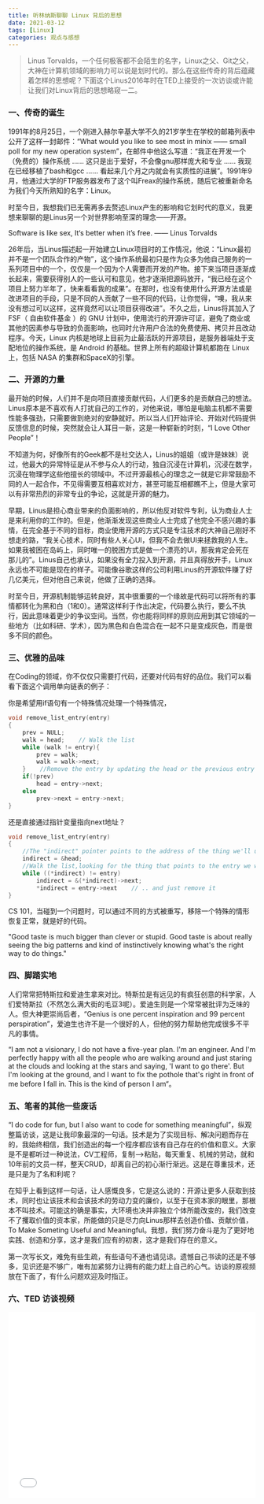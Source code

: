 ```yaml
---
title: 听林纳斯聊聊 Linux 背后的思想
date: 2021-03-12
tags: [Linux]
categories: 观点与感想
---
```


> Linus Torvalds，一个任何极客都不会陌生的名字，Linux之父、Git之父，大神在计算机领域的影响力可以说是划时代的。那么在这些传奇的背后蕴藏着怎样的思想呢？下面这个Linus2016年时在TED上接受的一次访谈或许能让我们对Linux背后的思想略窥一二。

<!--more-->

### 一、传奇的诞生

1991年的8月25日，一个刚进入赫尔辛基大学不久的21岁学生在学校的邮箱列表中公开了这样一封邮件：“What would you like to see most in minix —— small poll for my new operation system”，在邮件中他这么写道：“我正在开发一个（免费的）操作系统 ...... 这只是出于爱好，不会像gnu那样庞大和专业 ...... 我现在已经移植了bash和gcc ...... 看起来几个月之内就会有实质性的进展”。1991年9月，他通过大学的FTP服务器发布了这个叫Freax的操作系统，随后它被重新命名为我们今天所熟知的名字：Linux。

时至今日，我想我们已无需再多去赘述Linux产生的影响和它划时代的意义，我更想来聊聊的是Linus另一个对世界影响至深的理念——开源。

Software is like sex, It‘s better when it’s free. —— Linus Torvalds

26年后，当Linus描述起一开始建立Linux项目时的工作情况，他说：“Linux最初并不是一个团队合作的产物”，这个操作系统最初只是作为众多为他自己服务的一系列项目中的一个，仅仅是一个因为个人需要而开发的产物。接下来当项目逐渐成长起来，需要获得别人的一些认可和意见，他才逐渐把源码放开，“我已经在这个项目上努力半年了，快来看看我的成果”。在那时，也没有使用什么开源方法或是改进项目的手段，只是不同的人贡献了一些不同的代码，让你觉得，“噢，我从来没有想过可以这样，这样竟然可以让项目获得改进”。不久之后，Linus将其加入了FSF（ 自由软件基金 ）的 GNU 计划中，使用流行的开源许可证，避免了商业或其他的因素参与导致的负面影响，也同时允许用户合法的免费使用、拷贝并且改动程序。今天，Linux 内核是地球上目前为止最活跃的开源项目，是服务器端处于支配地位的操作系统，是 Android 的基础。世界上所有的超级计算机都跑在 Linux 上，包括 NASA 的集群和SpaceX的引擎。

### 二、开源的力量

最开始的时候，人们并不是向项目直接贡献代码，人们更多的是贡献自己的想法。Linus原本是不喜欢有人打扰自己的工作的，对他来说，哪怕是电脑主机都不需要性能多强劲，只需要做到绝对的安静就好。所以当人们开始评论、开始对代码提供反馈信息的时候，突然就会让人耳目一新，这是一种崭新的时刻，“I Love Other People”！ 

不知道为何，好像所有的Geek都不是社交达人，Linus的姐姐（或许是妹妹）说过，他最大的异常特征是从不参与众人的行动，独自沉浸在计算机，沉浸在数学，沉浸在物理学这些他擅长的领域中。不过开源最核心的理念之一就是它非常鼓励不同的人一起合作，不见得需要互相喜欢对方，甚至可能互相都瞧不上，但是大家可以有非常热烈的非常专业的争论，这就是开源的魅力。

早期，Linus是担心商业带来的负面影响的，所以他反对软件专利，认为商业人士是来利用你的工作的。但是，他渐渐发现这些商业人士完成了他完全不感兴趣的事情，在完全基于不同的目标，商业使用开源的方式只是专注技术的大神自己刚好不想走的路，“我关心技术，同时有些人关心UI，但我不会去做UI来拯救我的人生。如果我被困在岛屿上，同时唯一的脱困方式是做一个漂亮的UI，那我肯定会死在那儿的”。Linus自己也承认，如果没有全力投入到开源，并且真得放开手，Linux永远也不可能是现在的样子。可能像谷歌这样的公司利用Linus的开源软件赚了好几亿美元，但对他自己来说，他做了正确的选择。

时至今日，开源机制能够运转良好，其中很重要的一个缘故是代码可以将所有的事情都转化为黑和白（1和0）。通常这样利于作出决定，代码要么执行，要么不执行，因此意味着更少的争议空间。当然，你也能将同样的原则应用到其它领域的一些地方（比如科研、学术），因为黑色和白色混合在一起不只是变成灰色，而是很多不同的颜色。

### 三、优雅的品味

在Coding的领域，你不仅仅只需要打代码，还要对代码有好的品位。我们可以看看下面这个调用单向链表的例子：

你是希望用if语句有一个特殊情况处理一个特殊情况，

```c
void remove_list_entry(entry)
{
    prev = NULL;
    walk = head;    // Walk the list
    while (walk != entry){
        prev = walk;
        walk = walk->next;
    }    //Remove the entry by updating the head or the previous entry
    if(!prev)
        head = entry->next;
    else
        prev->next = entry->next;
}
```

还是直接通过指针变量指向next地址？

```c
void remove_list_entry(entry)
{
    //The "indirect" pointer points to the address of the thing we'll update
    indirect = &head;
    //Walk the list,looking for the thing that points to the entry we want to remove
    while ((*indirect) != entry)
        indirect = &(*indirect)->next;
        *indirect = entry->next    // .. and just remove it
}
```

CS 101，当碰到一个问题时，可以通过不同的方式被重写，移除一个特殊的情形恢复正常，就是好的代码。

"Good taste is much bigger than clever or stupid. Good taste is about really seeing the big patterns and kind of instinctively knowing what's the right way to do things." 

### 四、脚踏实地

人们常常把特斯拉和爱迪生拿来对比。特斯拉是有远见的有疯狂创意的科学家，人们爱特斯拉（不然怎么满大街的毛豆3呢）。爱迪生则是一个常常被批评为乏味的人。但大神更崇尚后者，“Genius is one percent inspiration and 99 percent perspiration”，爱迪生也许不是一个很好的人，但他的努力帮助他完成很多不平凡的事情。

“I am not a visionary, I do not have a five-year plan. I'm an engineer. And I'm perfectly happy with all the people who are walking around and just staring at the clouds and looking at the stars and saying, 'I want to go there'. But I'm looking at the ground, and I want to fix the pothole that's right in front of me before I fall in. This is the kind of person I am“。

### 五、笔者的其他一些废话

“I do code for fun, but I also want to code for something meaningful”，纵观整篇访谈，这是让我印象最深的一句话。技术是为了实现目标、解决问题而存在的，我始终相信，我们创造出的每一个程序都应该有自己存在的价值和意义。大家是不是都听过一种说法，CV工程师，复制-->粘贴，每天重复、机械的劳动，就和10年前的文员一样，整天CRUD，却离自己的初心渐行渐远。这是在尊重技术，还是只是为了名和利呢？

在知乎上看到这样一句话，让人感慨良多，它是这么说的：开源让更多人获取到技术，同时也让该技术和会该技术的劳动力变的廉价，以至于在资本家的眼里，那根本不叫技术。可能这的确是事实，大环境也决并非独立个体所能改变的，我们改变不了攫取价值的资本家，所能做的只是尽力向Linus那样去创造价值、贡献价值，To Make Someting Useful and Meaningful。我想，我们努力奋斗是为了更好地实践、创造和分享，这才是我们应有的初衷，这才是我们存在的意义。

第一次写长文，难免有些生疏，有些语句不通也请见谅。遗憾自己书读的还是不够多，见识还是不够广，唯有加紧努力让拥有的能力赶上自己的心气。访谈的原视频放在下面了，有什么问题欢迎及时指正。

### 六、TED 访谈视频

<div style="position: relative; width: 100%; height: 0; padding-bottom: 75%;">
    <iframe src="//player.bilibili.com/player.html?bvid=BV1w7411Z71f"  scrolling="no" border="0" frameborder="no" framespacing="0" allowfullscreen="true" style="position: absolute; width: 100%; height: 100%; left: 0; top: 0;"></iframe>
</div>
